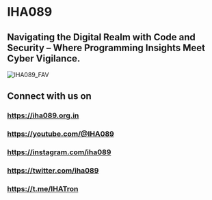 
# IHA089

## Navigating the Digital Realm with Code and Security – Where Programming Insights Meet Cyber Vigilance.


![IHA089_FAV](https://github.com/IHA089/.github/assets/67224300/90c2725c-c7b7-4ce3-942e-2fbd4d3d677f)



## Connect with us on 

### https://iha089.org.in
### https://youtube.com/@IHA089
### https://instagram.com/iha089
### https://twitter.com/iha089
### https://t.me/IHATron
